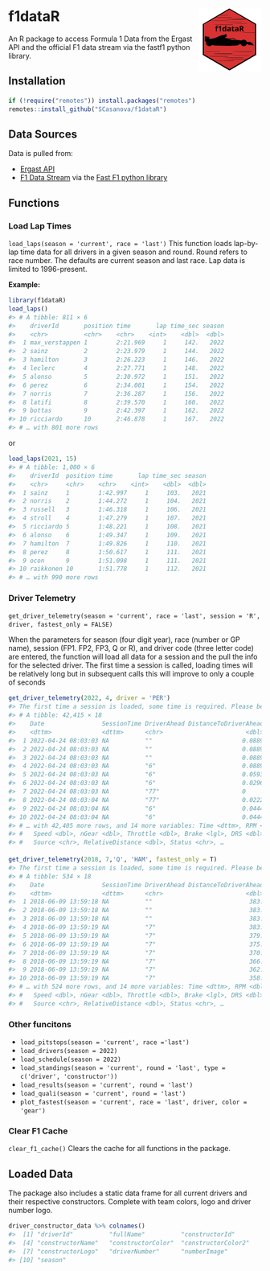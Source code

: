 
# f1dataR <img src='man/figures/logo.png' align="right" width="25%" min-width="120px"/>

An R package to access Formula 1 Data from the Ergast API and the
official F1 data stream via the fastf1 python library.

## Installation

``` r
if (!require("remotes")) install.packages("remotes")
remotes::install_github("SCasanova/f1dataR")
```

## Data Sources

Data is pulled from:

  - [Ergast API](http://ergast.com/mrd/)
  - [F1 Data Stream](https://www.formula1.com/en/f1-live.html/) via the
    [Fast F1 python
    library](https://theoehrly.github.io/Fast-F1/index.html)

## Functions

### Load Lap Times

`load_laps(season = 'current', race = 'last')` This function loads
lap-by-lap time data for all drivers in a given season and round. Round
refers to race number. The defaults are current season and last race.
Lap data is limited to 1996-present.

**Example:**

``` r
library(f1dataR)
load_laps()
#> # A tibble: 811 × 6
#>    driverId       position time       lap time_sec season
#>    <chr>          <chr>    <chr>    <int>    <dbl>  <dbl>
#>  1 max_verstappen 1        2:21.969     1     142.   2022
#>  2 sainz          2        2:23.979     1     144.   2022
#>  3 hamilton       3        2:26.223     1     146.   2022
#>  4 leclerc        4        2:27.771     1     148.   2022
#>  5 alonso         5        2:30.972     1     151.   2022
#>  6 perez          6        2:34.001     1     154.   2022
#>  7 norris         7        2:36.287     1     156.   2022
#>  8 latifi         8        2:39.570     1     160.   2022
#>  9 bottas         9        2:42.397     1     162.   2022
#> 10 ricciardo      10       2:46.878     1     167.   2022
#> # … with 801 more rows
```

or

``` r
load_laps(2021, 15)
#> # A tibble: 1,000 × 6
#>    driverId  position time       lap time_sec season
#>    <chr>     <chr>    <chr>    <int>    <dbl>  <dbl>
#>  1 sainz     1        1:42.997     1     103.   2021
#>  2 norris    2        1:44.272     1     104.   2021
#>  3 russell   3        1:46.318     1     106.   2021
#>  4 stroll    4        1:47.279     1     107.   2021
#>  5 ricciardo 5        1:48.221     1     108.   2021
#>  6 alonso    6        1:49.347     1     109.   2021
#>  7 hamilton  7        1:49.826     1     110.   2021
#>  8 perez     8        1:50.617     1     111.   2021
#>  9 ocon      9        1:51.098     1     111.   2021
#> 10 raikkonen 10       1:51.778     1     112.   2021
#> # … with 990 more rows
```

### Driver Telemetry

`get_driver_telemetry(season = 'current', race = 'last', session = 'R',
driver, fastest_only = FALSE)`

When the parameters for season (four digit year), race (number or GP
name), session (FP1. FP2, FP3, Q or R), and driver code (three letter
code) are entered, the function will load all data for a session and the
pull the info for the selected driver. The first time a session is
called, loading times will be relatively long but in subsequent calls
this will improve to only a couple of seconds

``` r
get_driver_telemetry(2022, 4, driver = 'PER')
#> The first time a session is loaded, some time is required. Please be patient. Subsequent times will be faster
#> # A tibble: 42,415 × 18
#>    Date                SessionTime DriverAhead DistanceToDriverAhead
#>    <dttm>              <dttm>      <chr>                       <dbl>
#>  1 2022-04-24 08:03:03 NA          ""                         0.0889
#>  2 2022-04-24 08:03:03 NA          ""                         0.0889
#>  3 2022-04-24 08:03:03 NA          ""                         0.0889
#>  4 2022-04-24 08:03:03 NA          "6"                        0.0889
#>  5 2022-04-24 08:03:03 NA          "6"                        0.0593
#>  6 2022-04-24 08:03:03 NA          "6"                        0.0296
#>  7 2022-04-24 08:03:03 NA          "77"                       0     
#>  8 2022-04-24 08:03:04 NA          "77"                       0.0222
#>  9 2022-04-24 08:03:04 NA          "6"                        0.0444
#> 10 2022-04-24 08:03:04 NA          "6"                        0.0444
#> # … with 42,405 more rows, and 14 more variables: Time <dttm>, RPM <dbl>,
#> #   Speed <dbl>, nGear <dbl>, Throttle <dbl>, Brake <lgl>, DRS <dbl>,
#> #   Source <chr>, RelativeDistance <dbl>, Status <chr>, …

get_driver_telemetry(2018, 7,'Q', 'HAM', fastest_only = T)
#> The first time a session is loaded, some time is required. Please be patient. Subsequent times will be faster
#> # A tibble: 534 × 18
#>    Date                SessionTime DriverAhead DistanceToDriverAhead
#>    <dttm>              <dttm>      <chr>                       <dbl>
#>  1 2018-06-09 13:59:18 NA          ""                           383.
#>  2 2018-06-09 13:59:18 NA          ""                           383.
#>  3 2018-06-09 13:59:18 NA          ""                           383.
#>  4 2018-06-09 13:59:19 NA          "7"                          383.
#>  5 2018-06-09 13:59:19 NA          "7"                          379.
#>  6 2018-06-09 13:59:19 NA          "7"                          375.
#>  7 2018-06-09 13:59:19 NA          "7"                          370.
#>  8 2018-06-09 13:59:19 NA          "7"                          366.
#>  9 2018-06-09 13:59:19 NA          "7"                          362.
#> 10 2018-06-09 13:59:19 NA          "7"                          358.
#> # … with 524 more rows, and 14 more variables: Time <dttm>, RPM <dbl>,
#> #   Speed <dbl>, nGear <dbl>, Throttle <dbl>, Brake <lgl>, DRS <dbl>,
#> #   Source <chr>, RelativeDistance <dbl>, Status <chr>, …
```

### Other funcitons

  - `load_pitstops(season = 'current', race ='last')`
  - `load_drivers(season = 2022)`
  - `load_schedule(season = 2022)`
  - `load_standings(season = 'current', round = 'last', type =
    c('driver', 'constructor'))`
  - `load_results(season = 'current', round = 'last')`
  - `load_quali(season = 'current', round = 'last')`
  - `plot_fastest(season = 'current', race = 'last', driver, color =
    'gear')`

### Clear F1 Cache

`clear_f1_cache()` Clears the cache for all functions in the package.

## Loaded Data

The package also includes a static data frame for all current drivers
and their respective constructors. Complete with team colors, logo and
driver number logo.

``` r
driver_constructor_data %>% colnames()
#>  [1] "driverId"          "fullName"          "constructorId"    
#>  [4] "constructorName"   "constructorColor"  "constructorColor2"
#>  [7] "constructorLogo"   "driverNumber"      "numberImage"      
#> [10] "season"
```
